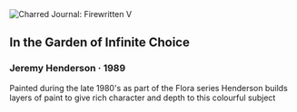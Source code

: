 <div class="artwork-of-the-day">
  <div class="container">
    <div class="img-wrapper">
      <img
        src="https://uploads5.wikiart.org/00146/images/jeremy-henderson/jeremy-henderson-145-012-in-the-garden-of-infinite-choice-1989-oil-on-canvas-121x122cm-sold-queens.jpg!Large.jpg"
        alt="Charred Journal: Firewritten V" />
    </div>
    <div class="artwork-detail">
      <div class="artwork-origin"> 
        <h2 class="artwork-name">In the Garden of Infinite Choice</h2>
        <h3 class="artist">
          Jeremy Henderson
                    ·  1989
        </h3>
      </div>
      <p class="description">
        <span class="artwork-description-text ng-binding" ng-bind-html="viewModel.ArtworkOfTheDay.Description | unsafe">Painted during the late 1980's as part of the Flora series Henderson builds layers of paint to give rich character and depth to this colourful subject</span>
                        <div class="text-shadow-container ng-hide" ng-show="showShadow"></div>
      </p>
    </div>
  </div>

</div>
